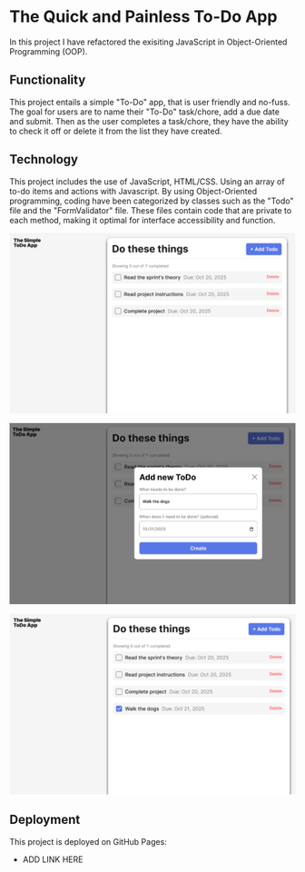 # The Quick and Painless To-Do App

In this project I have refactored the exisiting JavaScript in Object-Oriented Programming (OOP).

## Functionality

This project entails a simple "To-Do" app, that is user friendly and no-fuss. The goal for users are to name their "To-Do" task/chore, add a due date and submit. Then as the user completes a task/chore, they have the ability to check it off or delete it from the list they have created.

## Technology

This project includes the use of JavaScript, HTML/CSS. Using an array of to-do items and actions with Javascript. By using Object-Oriented programming, coding have been categorized by classes such as the "Todo" file and the "FormValidator" file. These files contain code that are private to each method, making it optimal for interface accessibility and function.

![Screenshot of app layout](./images/screenshotsreadme/simple%20app.png)

![Screenshot of app adding a task](./images/screenshotsreadme/simple%20app%20add%20todo.png)

![Screenshot of app checked off a task](./images/screenshotsreadme/simple%20app%20checked%20off.png)

## Deployment

This project is deployed on GitHub Pages:

- ADD LINK HERE
